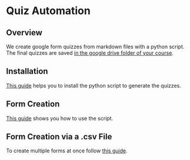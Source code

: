 # Quiz Automation

## Overview

We create google form quizzes from markdown files with a python script. The final quizzes are saved [in the google drive folder of your course](https://drive.google.com/drive/u/0/folders/1PBpjVj3Cjm4TIFBdQXZ6-9po78lT_UDs).

## Installation

[This guide](./01_installation-guide.md) helps you to install the python script to generate the quizzes.

## Form Creation

[This guide](./02_form-creation-guide.md) shows you how to use the script.

## Form Creation via a .csv File

To create multiple forms at once follow [this guide](./03_csv-guide.md).
